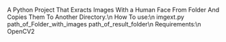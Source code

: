 A Python Project That Exracts Images With a Human Face From Folder And Copies Them To Another Directory.\n
How To use:\n
imgext.py path_of_Folder_with_images path_of_result_folder\n
Requirements:\n
OpenCV2
